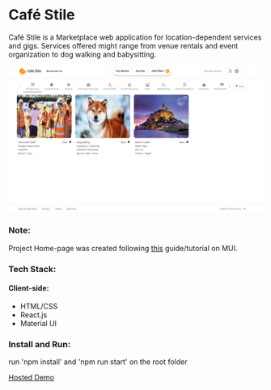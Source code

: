 # Café Stile
Café Stile is a Marketplace web application for location-dependent services and gigs. Services offered might range from venue rentals and event organization to dog walking and babysitting.

![Screenshot](assets/demo.png)

### Note:
Project Home-page was created following [this](https://www.youtube.com/watch?v=1k3HxJRBVgI&t=166s) guide/tutorial on MUI.

### Tech Stack:
#### Client-side:
 - HTML/CSS
 - React.js
 - Material UI

### Install and Run:
run 'npm install' and 'npm run start' on the root folder

[Hosted Demo]()
